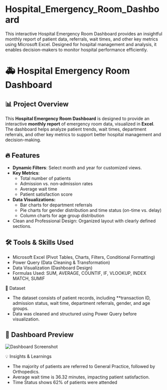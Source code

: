 # Hospital_Emergency_Room_Dashboard
 This interactive Hospital Emergency Room Dashboard provides an insightful monthly report of patient data, referrals, wait times, and other key metrics using Microsoft Excel. Designed for hospital management and analysis, it enables decision-makers to monitor hospital performance efficiently.
 # 🚑 Hospital Emergency Room Dashboard

## 📊 Project Overview
This **Hospital Emergency Room Dashboard** is designed to provide an interactive **monthly report** of emergency room data, visualized in **Excel**. The dashboard helps analyze patient trends, wait times, department referrals, and other key metrics to support better hospital management and decision-making.

## 🔥 Features
- **Dynamic Filters**: Select month and year for customized views.
- **Key Metrics**:
  - Total number of patients
  - Admission vs. non-admission rates
  - Average wait time
  - Patient satisfaction score
- **Data Visualizations:**
  - Bar charts for department referrals
  - Pie charts for gender distribution and time status (on-time vs. delay)
  - Column charts for age group distribution
- Clean and Professional Design: Organized layout with clearly defined sections.

## 🛠️ Tools & Skills Used
- Microsoft Excel (Pivot Tables, Charts, Filters, Conditional Formatting)
- Power Query (Data Cleaning & Transformation)
- Data Visualization (Dashboard Design)
- Formulas Used: SUM, AVERAGE, COUNTIF, IF, VLOOKUP, INDEX MATCH, SUMIF

 📂 Dataset
- The dataset consists of patient records, including **transaction ID, admission status, wait time, department referrals, gender, and age groups.
- Data was cleaned and structured using Power Query before visualization.

## 📸 Dashboard Preview
![Dashboard Screenshot]()

💡 Insights & Learnings
- The majority of patients are referred to General Practice, followed by Orthopedics.
- Average wait time is 36.32 minutes, impacting patient satisfaction.
- Time Status shows 62% of patients were attended

